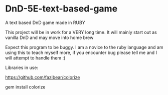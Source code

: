 # DnD-5E-text-based-game


A text based DnD game made in RUBY

This project will be in work for a VERY long time. It will mainly start out as vanilla DnD and may move into home brew

Expect this program to be buggy. I am a novice to the ruby language and am using this to teach myself more, if you encounter bug please tell me and I will attempt to handle them :)



Libraries in use:

  https://github.com/fazibear/colorize
  
  gem install colorize
